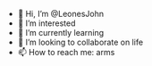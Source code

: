 - 👋 Hi, I’m @LeonesJohn
- 👀 I’m interested 
- 🌱 I’m currently learning
- 💞️ I’m looking to collaborate on life
- 📫 How to reach me: arms

<!---
LeonesJohn/LeonesJohn is a ✨ special ✨ repository because its `README.md` (this file) appears on your GitHub profile.
You can click the Preview link to take a look at your changes.
--->
